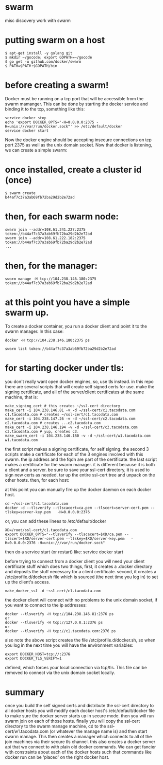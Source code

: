 # swarm
misc discovery work with swarm

# putting swarm on a host
```
$ apt-get install -y golang git
$ mkdir ~/gocode; export GOPATH=~/gocode
$ go get -u github.com/docker/swarm
$ PATH=$PATH:$GOPATH/bin
```

# before creating a swarm!

Docker must be running on a tcp port that will be accessible from the swarm mamanger.
This can be done by starting the docker service and binding it to
the tcp, something like this:

```
service docker stop
echo 'export DOCKER_OPTS="-H=0.0.0.0:2375 -H=unix:///var/run/docker.sock"' >> /etc/default/docker
service docker start
```

Now the docker engine should be accepting insecure connections on tcp port 2375 as well
as the unix domain socket.  Now that docker is listening, we can create a simple swarm:

# once installed, create a cluster id (once)
```
$ swarm create
b44af7c37a3ab69fb72ba29d2b2e72ad
```

# then, for each swarm node:
```
swarm join --addr=108.61.241.227:2375 token://b44af7c37a3ab69fb72ba29d2b2e72ad
swarm join --addr=108.61.222.182:2375 token://b44af7c37a3ab69fb72ba29d2b2e72ad
...
```

# then, for the manager:
```
swarm manage -H tcp://104.238.146.180:2375 token://b44af7c37a3ab69fb72ba29d2b2e72ad
```

# at this point you have a simple swarm up.
To create a docker container, you run a docker client and point it to the
swarm manager.  In this case:

```
docker -H tcp://104.238.146.180:2375 ps
```

```
swarm list token://b44af7c37a3ab69fb72ba29d2b2e72ad
```


# for starting docker under tls:
you don't really want open docker engines, so, use tls instead. in this
repo there are several scripts that will create self signed certs for
use.
make the signing certificate, and all of the server/client certificates at
the same machine, that is:
```
make_signing_cert # this creates ~/ssl-cert directory
make_cert -i 104.238.146.81 -v -d ~/ssl-cert/c1.tacodata.com c1.tacodata.com # creates ~/ssl-cert/c1.tacodata.com
make_cert -i 104.238.147.26 -v -d ~/ssl-cert/c2.tacodata.com c2.tacodata.com # creates ...c2.tacodata.com
make_cert -i 104.238.146.194 -v -d ~/ssl-cert/c3.tacodata.com c3.tacodata.com # yup, creates c3.
make_swarm_cert -i 104.238.146.180 -v -d ~/ssl-cert/w1.tacodata.com w1.tacodata.com
```

the first script makes a signing certificate, for self signing.  the second 3 scripts make a certificate for
each of the 3 engines involved with this swarm.  the ip address and the fqdn are part of the
certificate. the last script makes a certificate for the swarm manager.  it is different because
it is both a client and a server.
be sure to save your ssl-cert directory, it is used to sign new certs as needed.
tar up the entire ssl-cert tree and unpack on the other hosts. then, for each host:

at this point you can manually fire up the docker daemon on each docker host.
```
cd ~/ssl-cert/c1.tacodata.com
docker -d --tlsverify --tlscacert=ca.pem --tlscert=server-cert.pem --tlskey=server-key.pem   -H=0.0.0.0:2376
```
or, you can add these linees to /etc/default/docker
```
XD=/root/ssl-cert/c1.tacodata.com
export DOCKER_OPTS="--tlsverify --tlscacert=$XD/ca.pem --tlscert=$XD/server-cert.pem --tlskey=$XD/server-key.pem   -H=0.0.0.0:2376 -H=unix:///var/run/docker.sock"
```
then do a service start (or restart) like:
service docker start

before trying to connect from a docker client you will need your client certificate stuff which
does two things, first, it creates a .docker directory and deposits the stuff necessary for
a client certificate.  second, it creates a /etc/profile.d/docker.sh file which is sourced (the next
time you log in) to set up the client's access.

```
make_docker_ssl -d ~ssl-cert/c1.tacodata.com
```

the docker client will connect with no problems to the unix domain socket, if you want to connect
to the ip addresses:

```
docker --tlsverify -H tcp://104.238.146.81:2376 ps
or
docker --tlsverify -H tcp://127.0.0.1:2376 ps
or
docker --tlsverify -H tcp://c1.tacodata.com:2376 ps

```

also note the above script creates the file /etc/profile.d/docker.sh, so when you
log in the next time you will have the environment variables:

```
export DOCKER_HOST=tcp://:2376
export DOCKER_TLS_VERIFY=1
```

defined, which forces your local connection via tcp/tls.
This file can be removed to connect via the unix domain socket locally.

# summary
once you build the self signed certs and distribute the ssl-cert directory
to all docker hosts you will modify each docker host's /etc/default/docker file to
make sure the docker server starts up in secure mode.  then you will run swarm join
on each of those hosts. finally you will copy the ssl-cert directory to the swarm manage
machine, cd to the ssl-cert/w1.tacodata.com (or whatever the manage name is) and
then start swarm manage.  This then creates a manager which connects to all of the
join machines via their secure tls channel.  this also creates a docker server api
that we connect to with plain old docker commands.  We can get fancier with constraints
about each of the docker hosts such that commands like docker run can be 'placed' on the
right docker host.

